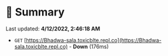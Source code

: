 # 📖 Summary
Last updated: **4/12/2022, 2:46:18 AM**

- `GET` [https://Bhadwa-sala.toxicblte.repl.co](https://Bhadwa-sala.toxicblte.repl.co) - **Down** (176ms)
